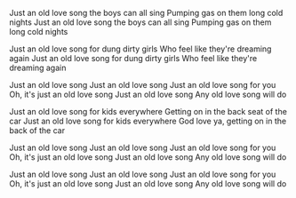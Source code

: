 Just an old love song the boys can all sing
Pumping gas on them long cold nights
Just an old love song the boys can all sing
Pumping gas on them long cold nights

Just an old love song for dung dirty girls
Who feel like they're dreaming again
Just an old love song for dung dirty girls
Who feel like they're dreaming again

Just an old love song
Just an old love song
Just an old love song for you
Oh, it's just an old love song
Just an old love song
Any old love song will do

Just an old love song for kids everywhere
Getting on in the back seat of the car
Just an old love song for kids everywhere
God love ya, getting on in the back of the car

Just an old love song
Just an old love song
Just an old love song for you
Oh, it's just an old love song
Just an old love song
Any old love song will do

Just an old love song
Just an old love song
Just an old love song for you
Oh, it's just an old love song
Just an old love song
Any old love song will do
